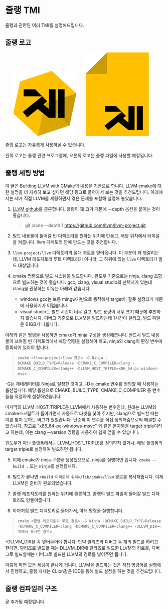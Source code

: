 줄랭 TMI
=

줄랭과 관련된 여러 TMI를 설명해드립니다.

## 줄랭 로고

<img src="imgs/줄랭_메인로고.png" width="40%" height="40%" style="margin:0 5%"  alt="줄랭_메인로고">
<img src="imgs/줄랭_js스타일_로고.png" width="40%" height="40%" alt="줄랭_js로고">

줄랭 로고는 자유롭게 사용하실 수 있습니다. 

왼쪽 로고는 줄랭 관련 프로그램에, 오른쪽 로고는 줄랭 파일에 사용할 예정입니다.

## 줄랭 세팅 방법

이 글은 [Building LLVM with CMake](https://llvm.org/docs/CMake.html)의 내용을 기반으로 합니다. LLVM cmake에 대한 설명을 더 자세히 보고 싶다면 해당 링크로 들어가서 보는 것을 추천드립니다.
아래에서는 제가 직접 LLVM을 세팅하면서 겪은 문제를 포함해 설명해 놓았습니다.

1. [LLVM github](https://github.com/llvm/llvm-project)를 클론합니다. 용량이 꽤 크기 때문에 --depth 옵션을 붙이는 것이 좋습니다.
    > git clone --depth 1 https://github.com/llvm/llvm-project.git 
   
2. 빌드 내용물이 들어갈 빈 디렉토리를 원하는 위치에 만들고, 해당 위치에서 터미널을 켜줍니다. llvm 디렉토리 안에 만드는 것을 추천합니다.


3. `llvm-project/llvm` 디렉토리의 절대 경로를 얻어옵니다. 이 부분이 꽤 헷갈리는데, LLVM 레포지토리 루트 디렉토리가 아니라, 
    그 하위에 있는 `llvm` 디렉토리가 빌드 대상입니다.


4. cmake 명령으로 빌드 시스템을 빌드합니다. 윈도우 기준으로는 ninja, clang 조합으로 빌드하는 것이 좋습니다. gcc, clang, visual studio의 선택지가 있는데 clang을 권장하는 이유는 아래와 같습니다.

   - windows gcc는 보통 mingw기반으로 동작해서 target이 잘못 설정되기 때문에 사용하기가 어렵습니다.
   - visual studio는 빌드 시간이 너무 길고, 빌드 용량이 너무 크기 때문에 추천하지 않습니다. 
   디버그 기준으로 LLVM을 빌드하는데 1시간이 걸리고, 빌드 파일은 61GB가 나옵니다.

아래와 같은 명령을 사용하면 cmake가 ninja 구성을 생성해줍니다. 반드시 빌드 내용물이 쓰여질 빈 디렉토리에서 
해당 명령을 실행해야 하고, ninja와 clang이 환경 변수에 등록되어 있어야 합니다.
> `cmake <llvm-project/llvm 경로> -G Ninja -DCMAKE_BUILD_TYPE=Release -DCMAKE_C_COMPILER=clang -DCMAKE_C_COMPILER=clang++ -DLLVM_HOST_TRIPLE=x86_64-pc-windows-msvc`

-G는 제네레이터를 Ninja로 설정한 것이고, -D는 cmake 변수를 정의할 때 사용하는 옵션입니다. 
해당 옵션으로 CMAKE_BUILD_TYPE, CMAKE_C_COMPILER 등 변수들을 적절하게 설정하였습니다.

마지막의 LLVM_HOST_TRIPLE은 LLVM에서 사용하는 변수인데, 원래는 LLVM의 cmake스크립트가 돌아가면서 자동으로 타겟을 찾아 주지만, clang으로 빌드할 때는 이를 찾지 못하는 버그가 있었습니다.
단순히 이 변수를 직접 정의해줌으로써 해결할 수 있습니다. 참고로 "x86_64-pc-windows-msvc" 와 같은 문자열을 target triple이라고 하는데, 이는 clang --version 명령을 사용하여 쉽게 얻을 수 있습니다.

윈도우가 아닌 플랫폼에서는 LLVM_HOST_TRIPLE를 정의하지 않거나, 해당 플랫폼의 target triple로 설정하여 빌드하면 됩니다.

5. 이제 cmake가 ninja 구성을 생성했으므로, ninja를 실행하면 됩니다. `cmake --build .` 또는 `ninja`를 실행합니다.


6. 빌드가 끝나면 `<build 디렉토리 위치>/lib/cmake/llvm` 경로를 복사해줍니다. 이제 LLVM은 준비가 완료되었습니다.


7. 줄랭 레포지토리를 원하는 위치에 클론하고, 줄랭의 빌드 파일이 들어갈 빌드 디렉토리도 만들어줍니다.


8. 아까처럼 빌드 디렉토리로 들어가서, 아래 명령을 실행합니다.
> `cmake <줄랭 레포지토리 루트 경로> -G Ninja -DCMAKE_BUILD_TYPE=Release -DCMAKE_C_COMPILER=clang -DCMAKE_C_COMPILER=clang++ -DLLVM_DIR=<위에서 복사한 경로>`

-DLLVM_DIR을 꼭 넣어주어야 합니다. 만약 릴리즈와 디버그 두 개의 빌드를 하려고 한다면, 릴리즈로 빌드할 때는 DLLVM_DIR에 릴리즈로 빌드한 
LLVM의 경로를, 디버그로 빌드할때는 디버그로 빌드한 LLVM의 경로를 넣어주면 됩니다.

이렇게 하면 모든 세팅이 끝나게 됩니다. LLVM을 빌드하는 것은 직접 명령어를 실행해서 진행하고, 줄랭 자체는 CLion같은 IDE를 통해 
빌드 설정을 하는 것을 추천드립니다.

## 줄랭 컴파일러 구조

곧 추가될 예정입니다.